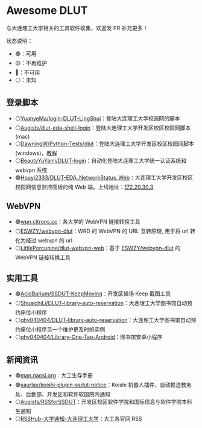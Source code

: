 # Awesome DLUT

与大连理工大学相关的工具软件收集，欢迎发 PR 补充更多！

状态说明：

- 🟢：可用
- 🟡：不再维护
- 🔴：不可用
- ⚪：未知


## 登录脚本

- ⚪[YuanyeMa/login-DLUT-LingShui](https://github.com/YuanyeMa/login-DLUT-LingShui)：登陆大连理工大学校园网的脚本
- ⚪[Augists/dlut-eda-shell-login](https://github.com/Augists/dlut-eda-shell-login)：登陆大连理工大学开发区校区校园网脚本(mac)
- ⚪[DawningW/Python-Tests/dlut](https://github.com/DawningW/Python-Tests/tree/master/dlut)：登陆大连理工大学开发区校区校园网脚本(windows)，[教程](https://dawncraft.cc/2021/10/%E5%A4%A7%E5%B7%A5%E5%BC%80%E5%8F%91%E5%8C%BA%E6%A0%A1%E5%8C%BA%E6%A0%A1%E5%9B%AD%E7%BD%91%E8%87%AA%E5%8A%A8%E7%99%BB%E5%BD%95/)
- ⚪[BeautyYuYanli/DLUT-login](https://github.com/BeautyYuYanli/DLUT-login)：自动化登陆大连理工大学统一认证系统和 webvpn 系统
- 🟢[Houyi2333/DLUT-EDA_NetworkStatus_Web](https://github.com/Houyi2333/DLUT-EDA_NetworkStatus_Web)：大连理工大学开发区校区校园网信息监控面板的纯 Web 端，上线地址：[172.20.30.3](http://172.20.30.3/)

## WebVPN

- 🟢[wpn.citrons.cc](https://wpn.citrons.cc/)：各大学的 WebVPN 链接转换工具
- ⚪[ESWZY/webvpn-dlut](https://github.com/ESWZY/webvpn-dlut)：WRD 的 WebVPN 的 URL 互转原理, 用于将 url 转化为经过 webvpn 的 url
- ⚪[LittlePorcupine/dlut-webvpn-web](https://github.com/LittlePorcupine/dlut-webvpn-web)：基于 [ESWZY/webvpn-dlut](https://github.com/ESWZY/webvpn-dlut) 的 WebVPN 链接转换工具

## 实用工具

- 🟢[AcidBarium/SSDUT-KeepMoving](https://github.com/AcidBarium/SSDUT-KeepMoving)：开发区操场 Keep 截图工具
- ⚪[ShuaichiLi/DLUT-library-auto-reservation](https://github.com/ShuaichiLi/DLUT-library-auto-reservation)：大连理工大学图书馆自动预约座位小程序
- ⚪[qhy040404/DLUT-library-auto-reservation](https://github.com/qhy040404/DLUT-library-auto-reservation)：大连理工大学图书馆自动预约座位小程序另一个维护更及时的实例
- ⚪[qhy040404/Library-One-Tap-Android](https://github.com/qhy040404/Library-One-Tap-Android)：图书馆安卓小程序

## 新闻资讯

- 🟢[man.naosi.org](https://man.naosi.org/)：大工生存手册
- 🟢[saurlax/koishi-plugin-ssdut-notice](https://github.com/saurlax/koishi-plugin-ssdut-notice)：Koishi 机器人插件，自动推送教务处、后勤部、开发区和软件软国院内通知
- ⚪[Augists/RSSforSSDUT](https://github.com/Augists/RSSforSSDUT)：开发区校区软件学院和国际信息与软件学院本科生通知
- ⚪[RSSHub-大学通知-大连理工大学](https://docs.rsshub.app/university.html#da-lian-li-gong-da-xue)：大工各官网 RSS
